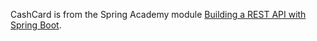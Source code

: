 CashCard is from the Spring Academy module [Building a REST API with Spring Boot](https://spring.academy/courses/building-a-rest-api-with-spring-boot).

